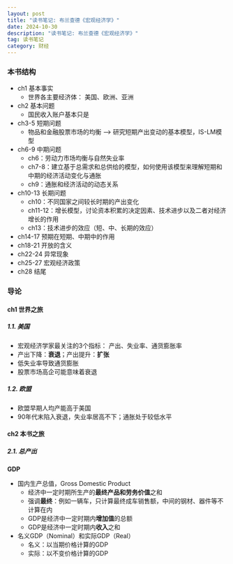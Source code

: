 ```yaml
---
layout: post
title: "读书笔记: 布兰查德《宏观经济学》"
date: 2024-10-30
description: "读书笔记: 布兰查德《宏观经济学》"
tag: 读书笔记
category: 财经
---
```


### 本书结构
+ ch1 基本事实
    - 世界各主要经济体： 美国、欧洲、亚洲
+ ch2 基本问题
    - 国民收入账户基本只是
+ ch3-5 短期问题
    - 物品和金融股票市场的均衡 --> 研究短期产出变动的基本模型，IS-LM模型
+ ch6-9 中期问题
    - ch6：劳动力市场均衡与自然失业率
    - ch7-8：建立基于总需求和总供给的模型，如何使用该模型来理解短期和中期的经济活动变化与通胀
    - ch9：通胀和经济活动的动态关系
+ ch10-13 长期问题
    - ch10：不同国家之间较长时期的产出变化
    - ch11-12：增长模型，讨论资本积累的决定因素、技术进步以及二者对经济增长的作用
    - ch13：技术进步的效应（短、中、长期的效应）
+ ch14-17 预期在短期、中期中的作用
+ ch18-21 开放的含义
+ ch22-24 异常现象
+ ch25-27 宏观经济政策
+ ch28 结尾


### 导论
#### ch1 世界之旅
##### 1.1. 美国
+ 宏观经济学家最关注的3个指标： 产出、失业率、通货膨胀率
+ 产出下降：**衰退**；产出提升：**扩张**
+ 低失业率导致通货膨胀
+ 股票市场高企可能意味着衰退

##### 1.2. 欧盟
+ 欧盟早期人均产能高于美国
+ 90年代末陷入衰退，失业率居高不下；通胀处于较低水平

#### ch2 本书之旅
##### 2.1. 总产出

**GDP**
+ 国内生产总值，Gross Domestic Product
    - 经济中一定时期所生产的**最终产品和劳务价值**之和
    - 强调**最终**：例如一辆车，只计算最终成车销售额，中间的钢材、器件等不计算在内
    - GDP是经济中一定时期内**增加值**的总额
    - GDP是经济中一定时期内**收入**之和
+ 名义GDP（Nominal）和实际GDP（Real）
    - 名义：以当期价格计算的GDP
    - 实际：以不变价格计算的GDP
